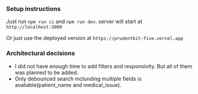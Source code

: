### Setup instructions
Just run `npm run ci` and `npm run dev`. server will start at `http://localhost:3000`

Or just use the deployed version at `https://prudentbit-five.vercel.app`

### Architectural decisions
- I did not have enough time to add filters and responsivity. But all of them was planned to be added.
- Only debounced search inclunding multiple fields is avaliable(patient_name and medical_issue).

